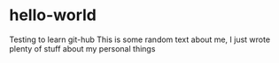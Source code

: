 # hello-world
Testing to learn git-hub
This is some random text about me, I just wrote plenty of stuff about my personal things
